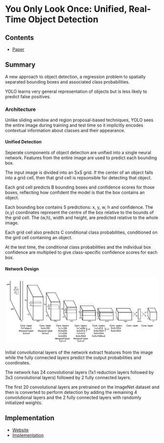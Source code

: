 # You Only Look Once: Unified, Real-Time Object Detection

## Contents

* [Paper](Paper.pdf)

## Summary 

A new approach to object detection, a regression problem to spatially separated bounding boxes and associated class probabilities.

YOLO learns very general representation of objects but is less likely to predict false positives.


### Architecture

Unlike sliding window and region proposal-based techniques, YOLO sees the entire image during training and test time so it implicitly encodes contextual information about classes and their appearance.

#### Unified Detection

Seperate components of object detection are unified into a single neural network. Features from the entire image are used to predict each bounding box.

The input image is divided into an SxS grid. If the center of an object falls into a grid cell, then that grid cell is repsonsible for detecting that object.

Each grid cell predicts B bounding boxes and confidence scores for those boxes, reflecting how confident the model is that the box contains an object.

Each bounding box contains 5 predictions: x, y, w, h and confidence. The (x,y) coordinates represent the centre of the box relative to the bounds of the grid cell. The (w,h), width and height, are predicted relative to the whole image.

Each grid cell also predicts C conditional class probabilities, conditioned on the gird cell containing an object.

At the test time, the conditional class probabilities and the individual box confidence are multiplied to give class-specific confidence scores for each box. 

#### Network Design

![Layout](assets/Architecture.png)

Initial convolutional layers of the network extract features from the image while the fully connected layers predict the output probabilities and coordinates.

The network has 24 convolutional layers (1x1 reduction layers followed by 3x3 convolutional layers) followed by 2 fully connected layers. 

The first 20 convolutional layers are pretrained on the ImageNet dataset and then is converted to perform detection by adding the remaining 4 convolutional layers and the 2 fully connected layers with randomly initialized weights.



## Implementation

* [Website](https://pjreddie.com/darknet/yolo/)
* [Implementation](https://github.com/WongKinYiu/ScaledYOLOv4)